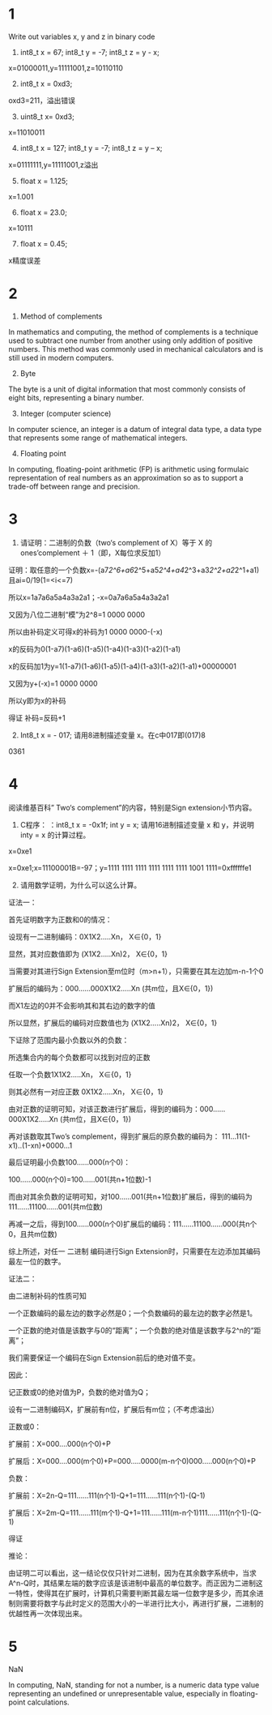 # 1
Write out variables x, y and z in binary code
1) int8_t x = 67; int8_t y = -7; int8_t z = y - x;

x=01000011,y=11111001,z=10110110

2) int8_t x = 0xd3;

oxd3=211，溢出错误

3) uint8_t x= 0xd3;

x=11010011

4) int8_t x = 127; int8_t y = -7; int8_t z = y – x;

x=01111111,y=11111001,z溢出

5) float x = 1.125;

x=1.001

6) float x = 23.0;

x=10111

7) float x = 0.45;

x精度误差

# 2
1) Method of complements

In mathematics and computing, the method of complements is a technique used to subtract one number from another using only addition of positive numbers. This method was commonly used in mechanical calculators and is still used in modern computers.

2) Byte

The byte is a unit of digital information that most commonly consists of eight bits, representing a binary number. 

3) Integer (computer science)

In computer science, an integer is a datum of integral data type, a data type that represents some range of mathematical integers. 

4) Floating point

In computing, floating-point arithmetic (FP) is arithmetic using formulaic representation of real numbers as an approximation so as to support a trade-off between range and precision. 

# 3
1) 请证明：二进制的负数（two‘s complement of X）等于 X 的 ones’complement ＋ 1（即，X每位求反加1）

证明：取任意的一个负数x=-(a7*2^6+a6*2^5+a5*2^4+a4*2^3+a3*2^2+a2*2^1+a1)且ai=0/19(1=<i<=7)

所以x=1a7a6a5a4a3a2a1；-x=0a7a6a5a4a3a2a1

又因为八位二进制“模”为2^8=1 0000 0000

所以由补码定义可得x的补码为1 0000 0000-(-x)

x的反码为0(1-a7)(1-a6)(1-a5)(1-a4)(1-a3)(1-a2)(1-a1)

x的反码加1为y=1(1-a7)(1-a6)(1-a5)(1-a4)(1-a3)(1-a2)(1-a1)+00000001

又因为y+(-x)=1 0000 0000

所以y即为x的补码

得证 补码=反码+1

2) Int8_t x = - 017; 请用8进制描述变量 x。在c中017即(017)8

0361

# 4
阅读维基百科” Two‘s complement”的内容，特别是Sign extension小节内容。
1) C程序： ：int8_t x = -0x1f; int y = x; 请用16进制描述变量 x 和 y，并说明 inty = x 的计算过程。

x=0xe1

x=0xe1;x=11100001B=-97；y=1111 1111 1111 1111 1111 1111 1001 1111=0xffffffe1

2) 请用数学证明，为什么可以这么计算。


证法一：

首先证明数字为正数和0的情况：

设现有一二进制编码：0X1X2…..Xn， X∈{0，1}

显然，其对应数值即为 (X1X2…..Xn)2， X∈{0，1}

当需要对其进行Sign Extension至m位时（m>n+1），只需要在其左边加m-n-1个0

扩展后的编码为：000……000X1X2…..Xn (共m位，且X∈{0，1})

而X1左边的0并不会影响其和其右边的数字的值

所以显然，扩展后的编码对应数值也为 (X1X2…..Xn)2， X∈{0，1}

下证除了范围内最小负数以外的负数：

所选集合内的每个负数都可以找到对应的正数

任取一个负数1X1X2…..Xn， X∈{0，1}

则其必然有一对应正数 0X1X2…..Xn， X∈{0，1}

由对正数的证明可知，对该正数进行扩展后，得到的编码为：000……000X1X2…..Xn (共m位，且X∈{0，1})

再对该数取其Two’s complement，得到扩展后的原负数的编码为：
111...11(1-x1)..(1-xn)+0000...1

最后证明最小负数100……000(n个0)：

100……000(n个0)=100……001(共n+1位数)-1

而由对其余负数的证明可知，对100……001(共n+1位数)扩展后，得到的编码为111……11100……001(共m位数)

再减一之后，得到100……000(n个0)扩展后的编码：111……11100……000(共n个0，且共m位数)

综上所述，对任一 二进制 编码进行Sign Extension时，只需要在左边添加其编码最左一位的数字。

证法二：

由二进制补码的性质可知

一个正数编码的最左边的数字必然是0；一个负数编码的最左边的数字必然是1。

一个正数的绝对值是该数字与0的“距离”；一个负数的绝对值是该数字与2^n的“距离”；

我们需要保证一个编码在Sign Extension前后的绝对值不变。

因此：

记正数或0的绝对值为P，负数的绝对值为Q；

设有一二进制编码X，扩展前有n位，扩展后有m位；（不考虑溢出）

正数或0：

扩展前：X=000….000(n个0)+P

扩展后：X=000….000(m个0)+P=000…..0000(m-n个0)000…..000(n个0)+P

负数：

扩展前：X=2n-Q=111……111(n个1)-Q+1=111……111(n个1)-(Q-1)

扩展后：X=2m-Q=111……111(m个1)-Q+1=111……111(m-n个1)111……111(n个1)-(Q-1)

得证

推论：

由证明二可以看出，这一结论仅仅只针对二进制，因为在其余数字系统中，当求A^n-Q时，其结果左端的数字应该是该进制中最高的单位数字。而正因为二进制这一特性，使得其在扩展时，计算机只需要判断其最左端一位数字是多少，而其余进制则需要将数字与此时定义的范围大小的一半进行比大小，再进行扩展，二进制的优越性再一次体现出来。


# 5
 NaN 

 In computing, NaN, standing for not a number, is a numeric data type value representing an undefined or unrepresentable value, especially in floating-point calculations.


